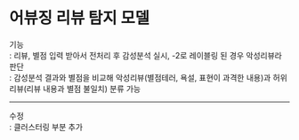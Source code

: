 # 어뷰징 리뷰 탐지 모델

기능  
: 리뷰, 별점 입력 받아서 전처리 후 감성분석 실시, -2로 레이블링 된 경우 악성리뷰라 판단  
: 감성분석 결과와 별점을 비교해 악성리뷰(별점테러, 욕설, 표현이 과격한 내용)과 허위리뷰(리뷰 내용과 별점 불일치) 분류 가능  

-------------------  

수정  
: 클러스터링 부분 추가

